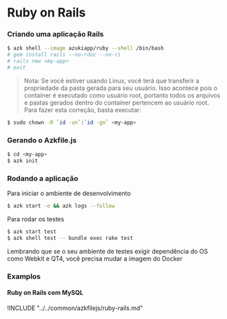 # Ruby on Rails

### Criando uma aplicação Rails

```sh
$ azk shell --image azukiapp/ruby --shell /bin/bash
# gem install rails --no-rdoc --no-ri
# rails new <my-app>
# exit
```

> Nota: Se você estiver usando Linux, você terá que transferir a propriedade da pasta gerada para seu usuário. Isso acontece pois o container é executado como usuário root, portanto todos os arquivos e pastas gerados dentro do container pertencem ao usuário root. Para fazer esta correção, basta executar:

```sh
$ sudo chown -R `id -un`:`id -gn` <my-app>
```

### Gerando o Azkfile.js

```sh
$ cd <my-app>
$ azk init
```

### Rodando a aplicação

Para iniciar o ambiente de desenvolvimento

```sh
$ azk start -o && azk logs --follow
```

Para rodar os testes

```sh
$ azk start test
$ azk shell test -- bundle exec rake test
```

Lembrando que se o seu ambiente de testes exigir dependência do OS como Webkit e QT4, você precisa mudar a imagem do Docker

### Examplos

#### Ruby on Rails com MySQL

!INCLUDE "../../common/azkfilejs/ruby-rails.md"
